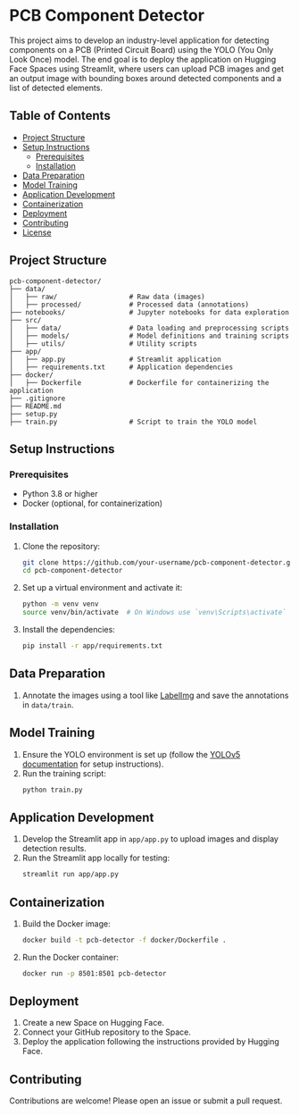 # PCB Component Detector

This project aims to develop an industry-level application for detecting components on a PCB (Printed Circuit Board) using the YOLO (You Only Look Once) model. The end goal is to deploy the application on Hugging Face Spaces using Streamlit, where users can upload PCB images and get an output image with bounding boxes around detected components and a list of detected elements.

## Table of Contents

- [Project Structure](#project-structure)
- [Setup Instructions](#setup-instructions)
  - [Prerequisites](#prerequisites)
  - [Installation](#installation)
- [Data Preparation](#data-preparation)
- [Model Training](#model-training)
- [Application Development](#application-development)
- [Containerization](#containerization)
- [Deployment](#deployment)
- [Contributing](#contributing)
- [License](#license)

## Project Structure

```
pcb-component-detector/
├── data/
│   ├── raw/                  # Raw data (images)
│   ├── processed/            # Processed data (annotations)
├── notebooks/                # Jupyter notebooks for data exploration
├── src/
│   ├── data/                 # Data loading and preprocessing scripts
│   ├── models/               # Model definitions and training scripts
│   ├── utils/                # Utility scripts
├── app/
│   ├── app.py                # Streamlit application
│   ├── requirements.txt      # Application dependencies
├── docker/
│   ├── Dockerfile            # Dockerfile for containerizing the application
├── .gitignore
├── README.md
├── setup.py
├── train.py                  # Script to train the YOLO model
```

## Setup Instructions

### Prerequisites

- Python 3.8 or higher
- Docker (optional, for containerization)

### Installation

1. Clone the repository:
    ```bash
    git clone https://github.com/your-username/pcb-component-detector.git
    cd pcb-component-detector
    ```

2. Set up a virtual environment and activate it:
    ```bash
    python -m venv venv
    source venv/bin/activate  # On Windows use `venv\Scripts\activate`
    ```

3. Install the dependencies:
    ```bash
    pip install -r app/requirements.txt
    ```

## Data Preparation
1. Annotate the images using a tool like [LabelImg](https://github.com/tzutalin/labelImg) and save the annotations in `data/train`.

## Model Training

1. Ensure the YOLO environment is set up (follow the [YOLOv5 documentation](https://github.com/ultralytics/yolov5) for setup instructions).
2. Run the training script:
    ```bash
    python train.py
    ```

## Application Development

1. Develop the Streamlit app in `app/app.py` to upload images and display detection results.
2. Run the Streamlit app locally for testing:
    ```bash
    streamlit run app/app.py
    ```

## Containerization

1. Build the Docker image:
    ```bash
    docker build -t pcb-detector -f docker/Dockerfile .
    ```

2. Run the Docker container:
    ```bash
    docker run -p 8501:8501 pcb-detector
    ```

## Deployment

1. Create a new Space on Hugging Face.
2. Connect your GitHub repository to the Space.
3. Deploy the application following the instructions provided by Hugging Face.

## Contributing

Contributions are welcome! Please open an issue or submit a pull request.
